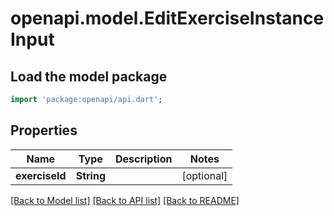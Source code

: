 # openapi.model.EditExerciseInstanceInput

## Load the model package
```dart
import 'package:openapi/api.dart';
```

## Properties
Name | Type | Description | Notes
------------ | ------------- | ------------- | -------------
**exerciseId** | **String** |  | [optional] 

[[Back to Model list]](../README.md#documentation-for-models) [[Back to API list]](../README.md#documentation-for-api-endpoints) [[Back to README]](../README.md)


